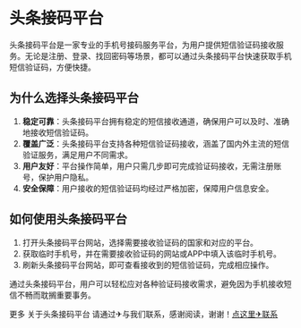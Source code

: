 # 头条接码平台

头条接码平台是一家专业的手机号接码服务平台，为用户提供短信验证码接收服务。无论是注册、登录、找回密码等场景，都可以通过头条接码平台快速获取手机短信验证码，方便快捷。

## 为什么选择头条接码平台

1. **稳定可靠**：头条接码平台拥有稳定的短信接收通道，确保用户可以及时、准确地接收短信验证码。
2. **覆盖广泛**：头条接码平台支持各种短信验证码接收，涵盖了国内外主流的短信验证服务，满足用户不同需求。
3. **用户友好**：平台操作简单，用户只需几步即可完成验证码接收，无需注册账号，保护用户隐私。
4. **安全保障**：用户接收的短信验证码均经过严格加密，保障用户信息安全。

## 如何使用头条接码平台

1. 打开头条接码平台网站，选择需要接收验证码的国家和对应的平台。
2. 获取临时手机号，并在需要接收验证码的网站或APP中填入该临时手机号。
3. 刷新头条接码平台网站，即可查看接收到的短信验证码，完成相应操作。

通过头条接码平台，用户可以轻松应对各种验证码接收需求，避免因为手机接收短信不畅而耽搁重要事务。

更多 关于头条接码平台 请通过✈与我们联系，感谢阅读，谢谢！[点这里✈联系](https://w.k02.cc)